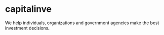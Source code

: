 # capitalinve
We help individuals, organizations and government agencies make the best investment decisions.
